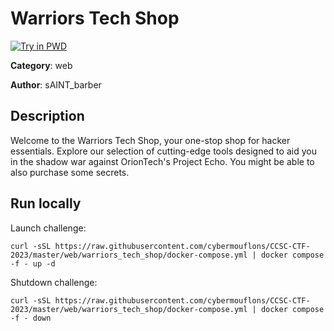 # Warriors Tech Shop

[![Try in PWD](https://raw.githubusercontent.com/play-with-docker/stacks/master/assets/images/button.png)](https://labs.play-with-docker.com/?stack=https://raw.githubusercontent.com/cybermouflons/CCSC-CTF-2023/master/web/warriors_tech_shop/docker-compose.yml)


**Category**: web

**Author**: sAINT_barber

## Description

Welcome to the Warriors Tech Shop, your one-stop shop for hacker essentials. Explore our selection of cutting-edge tools designed to aid you in the shadow war against OrionTech's Project Echo.
You might be able to also purchase some secrets.



## Run locally

Launch challenge:
```
curl -sSL https://raw.githubusercontent.com/cybermouflons/CCSC-CTF-2023/master/web/warriors_tech_shop/docker-compose.yml | docker compose -f - up -d
```

Shutdown challenge:
```
curl -sSL https://raw.githubusercontent.com/cybermouflons/CCSC-CTF-2023/master/web/warriors_tech_shop/docker-compose.yml | docker compose -f - down
```
